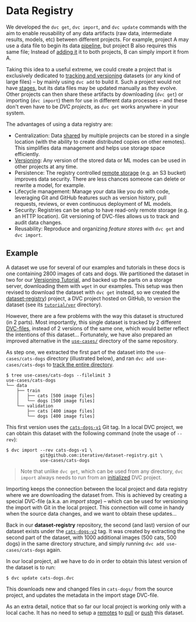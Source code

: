 # Data Registry

We developed the `dvc get`, `dvc import`, and `dvc update` commands with the aim
to enable reusability of any <abbr>data artifacts</abbr> (raw data, intermediate
results, models, etc) between different projects. For example, project A may use
a data file to begin its data [pipeline](/doc/command-reference/pipeline), but
project B also requires this same file; Instead of
[adding it](/doc/command-reference/add#example-single-file) it to both projects,
B can simply import it from A.

Taking this idea to a useful extreme, we could create a <abbr>project</abbr>
that is exclusively dedicated to
[tracking and versioning](/doc/use-cases/data-and-model-files-versioning)
datasets (or any kind of large files) – by mainly using `dvc add` to build it.
Such a project would not have [stages](/doc/command-reference/run), but its data
files may be updated manually as they evolve. Other projects can then share
these artifacts by downloading (`dvc get`) or importing (`dvc import`) them for
use in different data processes – and these don't even have to be _DVC
projects_, as `dvc get` works anywhere in your system.

The advantages of using a data registry are:

- Centralization: Data [shared](/doc/use-cases/share-data-and-model-files) by
  multiple projects can be stored in a single location (with the ability to
  create distributed copies on other remotes). This simplifies data management
  and helps use storage space efficiently.
- [Versioning](/doc/use-cases/data-and-model-files-versioning): Any version of
  the stored data or ML modes can be used in other <abbr>projects</abbr> at any
  time.
- Persistence: The registry controlled
  [remote storage](/doc/command-reference/remote) (e.g. an S3 bucket) improves
  data security. There are less chances someone can delete or rewrite a model,
  for example.
- Lifecycle management: Manage your data like you do with code, leveraging Git
  and GitHub features such as version history, pull requests, reviews, or even
  continuous deployment of ML models.
- Security: Registries can be setup to have read-only remote storage (e.g. an
  HTTP location). Git versioning of DVC-files allows us to track and audit data
  changes.
- Reusability: Reproduce and organizing _feature stores_ with `dvc get` and
  `dvc import`.

## Example

A dataset we use for several of our examples and tutorials in these docs is one
containing 2800 images of cats and dogs. We partitioned the dataset in two for
our [Versioning Tutorial](/doc/tutorials/versioning), and backed up the parts on
a storage server, downloading them with `wget` in our examples. This setup was
then revised to download the dataset with `dvc get` instead, so we created the
[dataset-registry](https://github.com/iterative/dataset-registry)) project, a
<abbr>DVC project</abbr> hosted on GitHub, to version the dataset (see its
[`tutorial/ver`](https://github.com/iterative/dataset-registry/tree/master/tutorial/ver)
directory).

However, there are a few problems with the way this dataset is structured (in 2
parts). Most importantly, this single dataset is tracked by 2 different
[DVC-files](/doc/user-guide/dvc-file-format), instead of 2 versions of the same
one, which would better reflect the intentions of this dataset... Fortunately,
we have also prepared an improved alternative in the
[`use-cases/`](https://github.com/iterative/dataset-registry/tree/master/use-cases)
directory of the same repository.

As step one, we extracted the first part of the dataset into the
`use-cases/cats-dogs` directory (illustrated below), and ran <code>dvc add
use-cases/cats-dogs</code> to
[track the entire directory](https://dvc.org/doc/command-reference/add#example-directory).

```dvc
$ tree use-cases/cats-dogs --filelimit 3
use-cases/cats-dogs
└── data
    ├── train
    │   ├── cats [500 image files]
    │   └── dogs [500 image files]
    └── validation
        ├── cats [400 image files]
        └── dogs [400 image files]
```

This first version uses the
[`cats-dogs-v1`](https://github.com/iterative/dataset-registry/tree/cats-dogs-v1/use-cases)
Git tag. In a local DVC project, we can obtain this dataset with the following
command (note the usage of `--rev`):

```dvc
$ dvc import --rev cats-dogs-v1 \
             git@github.com:iterative/dataset-registry.git \
             use-cases/cats-dogs
```

> Note that unlike `dvc get`, which can be used from any directory, `dvc import`
> always needs to run from an [initialized](/doc/command-reference/init) DVC
> project.

Importing keeps the connection between the local project and data registry where
we are downloading the dataset from. This is achieved by creating a special
DVC-file (a.k.a. an _import stage_) – which can be used for versioning the
import with Git in the local project. This connection will come in handy when
the source data changes, and we want to obtain these updates...

Back in our **dataset-registry** repository, the second (and last) version of
our dataset exists under the
[`cats-dogs-v2`](https://github.com/iterative/dataset-registry/tree/cats-dogs-v2/use-cases)
tag. It was created by extracting the second part of the dataset, with 1000
additional images (500 cats, 500 dogs) in the same directory structure, and
simply running <code>dvc add use-cases/cats-dogs</code> again.

In our local project, all we have to do in order to obtain this latest version
of the dataset is to run:

```dvc
$ dvc update cats-dogs.dvc
```

This downloads new and changed files in `cats-dogs/` from the source project,
and updates the metadata in the import stage DVC-file.

As an extra detail, notice that so far our local project is working only with a
local <abbr>cache</abbr>. It has no need to setup a
[remotes](/doc/command-reference/remote) to [pull](/doc/command-reference/pull)
or [push](/doc/command-reference/push) this dataset.
